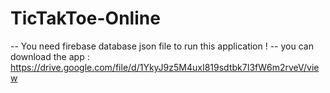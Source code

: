 # TicTakToe-Online

-- You need firebase database json file to run this application !
-- you can download the app : https://drive.google.com/file/d/1YkyJ9z5M4uxI819sdtbk7I3fW6m2rveV/view

